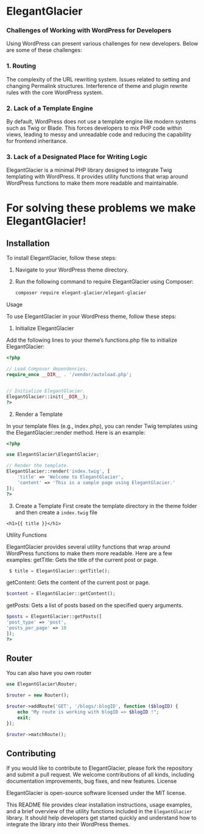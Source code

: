 # ElegantGlacier
### Challenges of Working with WordPress for Developers

Using WordPress can present various challenges for new developers. Below are some of these challenges:
### 1. Routing
   The complexity of the URL rewriting system.
   Issues related to setting and changing Permalink structures.
   Interference of theme and plugin rewrite rules with the core WordPress system.
### 2. Lack of a Template Engine
   By default, WordPress does not use a template engine like modern systems such as Twig or Blade. This forces developers to mix PHP code within views, leading to messy and unreadable code and reducing the capability for frontend inheritance.
### 3. Lack of a Designated Place for Writing Logic
   ElegantGlacier is a minimal PHP library designed to integrate Twig templating with WordPress. It provides utility functions that wrap around WordPress functions to make them more readable and maintainable.

# For solving these problems we make ElegantGlacier!
## Installation

To install ElegantGlacier, follow these steps:

1. Navigate to your WordPress theme directory.
2. Run the following command to require ElegantGlacier using Composer:

   ```sh
   composer require elegant-glacier/elegant-glacier
   ```

Usage

To use ElegantGlacier in your WordPress theme, follow these steps:
1. Initialize ElegantGlacier

Add the following lines to your theme’s functions.php file to initialize ElegantGlacier:

```php
<?php

// Load Composer dependencies.
require_once __DIR__ . '/vendor/autoload.php';


// Initialize ElegantGlacier.
ElegantGlacier::init(__DIR__);
?>
```

2. Render a Template

In your template files (e.g., index.php), you can render Twig templates using the ElegantGlacier::render method. Here is an example:

```php
<?php

use ElegantGlacier\ElegantGlacier;

// Render the template.
ElegantGlacier::render('index.twig', [
    'title' => 'Welcome to ElegantGlacier',
    'content' => 'This is a sample page using ElegantGlacier.'
]);
?>
```

3. Create a Template
First create the template directory in the theme folder and then create a `index.twig` file
```
<h1>{{ title }}</h1>
```

Utility Functions

ElegantGlacier provides several utility functions that wrap around WordPress functions to make them more readable. Here are a few examples:
getTitle: Gets the title of the current post or page.
```php
 $ title = ElegantGlacier::getTitle();
```
getContent: Gets the content of the current post or page.
```php
$content = ElegantGlacier::getContent();
```
getPosts: Gets a list of posts based on the specified query arguments.
```php
$posts = ElegantGlacier::getPosts([
'post_type' => 'post',
'posts_per_page' => 10
]);
?>
```
## Router
You can also have you own router
```php
use ElegantGlacier\Router;

$router = new Router();

$router->addRoute('GET', '/blogs/:blogID', function ($blogID) {
    echo "My route is working with blogID => $blogID !";
    exit;
});

$router->matchRoute();
```


## Contributing
If you would like to contribute to ElegantGlacier, please fork the repository and submit a pull request. We welcome contributions of all kinds, including documentation improvements, bug fixes, and new features.
License

ElegantGlacier is open-source software licensed under the MIT license.

This README file provides clear installation instructions, usage examples, and a brief overview of the utility functions included in the `ElegantGlacier` library. It should help developers get started quickly and understand how to integrate the library into their WordPress themes.

